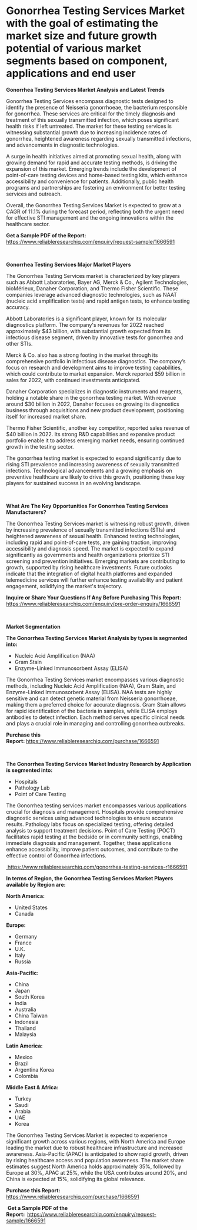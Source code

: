 <p><h1>Gonorrhea Testing Services Market with the goal of estimating the market size and future growth potential of various market segments based on component, applications and end user</h1></p><p><strong>Gonorrhea Testing Services Market Analysis and Latest Trends</strong></p>
<p><p>Gonorrhea Testing Services encompass diagnostic tests designed to identify the presence of Neisseria gonorrhoeae, the bacterium responsible for gonorrhea. These services are critical for the timely diagnosis and treatment of this sexually transmitted infection, which poses significant health risks if left untreated. The market for these testing services is witnessing substantial growth due to increasing incidence rates of gonorrhea, heightened awareness regarding sexually transmitted infections, and advancements in diagnostic technologies.</p><p>A surge in health initiatives aimed at promoting sexual health, along with growing demand for rapid and accurate testing methods, is driving the expansion of this market. Emerging trends include the development of point-of-care testing devices and home-based testing kits, which enhance accessibility and convenience for patients. Additionally, public health programs and partnerships are fostering an environment for better testing services and outreach.</p><p>Overall, the Gonorrhea Testing Services Market is expected to grow at a CAGR of 11.1% during the forecast period, reflecting both the urgent need for effective STI management and the ongoing innovations within the healthcare sector.</p></p>
<p><strong>Get a Sample PDF of the Report:&nbsp;</strong> <a href="https://www.reliableresearchiq.com/enquiry/request-sample/1666591?utm_campaign=2805&utm_medium=2&utm_source=Github&utm_content=ia&utm_term=18042025&utm_id=gonorrhea-testing-services">https://www.reliableresearchiq.com/enquiry/request-sample/1666591</a></p>
<p>&nbsp;</p>
<p><strong>Gonorrhea Testing Services Major Market Players</strong></p>
<p><p>The Gonorrhea Testing Services market is characterized by key players such as Abbott Laboratories, Bayer AG, Merck & Co., Agilent Technologies, bioMérieux, Danaher Corporation, and Thermo Fisher Scientific. These companies leverage advanced diagnostic technologies, such as NAAT (nucleic acid amplification tests) and rapid antigen tests, to enhance testing accuracy.</p><p>Abbott Laboratories is a significant player, known for its molecular diagnostics platform. The company's revenues for 2022 reached approximately $43 billion, with substantial growth expected from its infectious disease segment, driven by innovative tests for gonorrhea and other STIs.</p><p>Merck & Co. also has a strong footing in the market through its comprehensive portfolio in infectious disease diagnostics. The company’s focus on research and development aims to improve testing capabilities, which could contribute to market expansion. Merck reported $59 billion in sales for 2022, with continued investments anticipated.</p><p>Danaher Corporation specializes in diagnostic instruments and reagents, holding a notable share in the gonorrhea testing market. With revenue around $30 billion in 2022, Danaher focuses on growing its diagnostics business through acquisitions and new product development, positioning itself for increased market share.</p><p>Thermo Fisher Scientific, another key competitor, reported sales revenue of $40 billion in 2022. Its strong R&D capabilities and expansive product portfolio enable it to address emerging market needs, ensuring continued growth in the testing sector.</p><p>The gonorrhea testing market is expected to expand significantly due to rising STI prevalence and increasing awareness of sexually transmitted infections. Technological advancements and a growing emphasis on preventive healthcare are likely to drive this growth, positioning these key players for sustained success in an evolving landscape.</p></p>
<p>&nbsp;</p>
<p><strong>What Are The Key Opportunities For Gonorrhea Testing Services Manufacturers?</strong></p>
<p><p>The Gonorrhea Testing Services market is witnessing robust growth, driven by increasing prevalence of sexually transmitted infections (STIs) and heightened awareness of sexual health. Enhanced testing technologies, including rapid and point-of-care tests, are gaining traction, improving accessibility and diagnosis speed. The market is expected to expand significantly as governments and health organizations prioritize STI screening and prevention initiatives. Emerging markets are contributing to growth, supported by rising healthcare investments. Future outlooks indicate that the integration of digital health platforms and expanded telemedicine services will further enhance testing availability and patient engagement, solidifying the market's trajectory.</p></p>
<p><strong>Inquire or Share Your Questions If Any Before Purchasing This Report:</strong> <a href="https://www.reliableresearchiq.com/enquiry/pre-order-enquiry/1666591?utm_campaign=2805&utm_medium=2&utm_source=Github&utm_content=ia&utm_term=18042025&utm_id=gonorrhea-testing-services">https://www.reliableresearchiq.com/enquiry/pre-order-enquiry/1666591</a></p>
<p>&nbsp;</p>
<p><strong>Market Segmentation</strong></p>
<p><strong>The Gonorrhea Testing Services Market Analysis by types is segmented into:</strong></p>
<p><ul><li>Nucleic Acid Amplification (NAA)</li><li>Gram Stain</li><li>Enzyme-Linked Immunosorbent Assay (ELISA)</li></ul></p>
<p><p>The Gonorrhea Testing Services market encompasses various diagnostic methods, including Nucleic Acid Amplification (NAA), Gram Stain, and Enzyme-Linked Immunosorbent Assay (ELISA). NAA tests are highly sensitive and can detect genetic material from Neisseria gonorrhoeae, making them a preferred choice for accurate diagnosis. Gram Stain allows for rapid identification of the bacteria in samples, while ELISA employs antibodies to detect infection. Each method serves specific clinical needs and plays a crucial role in managing and controlling gonorrhea outbreaks.</p></p>
<p><strong>Purchase this Report:&nbsp;</strong><a href="https://www.reliableresearchiq.com/purchase/1666591?utm_campaign=2805&utm_medium=2&utm_source=Github&utm_content=ia&utm_term=18042025&utm_id=gonorrhea-testing-services">https://www.reliableresearchiq.com/purchase/1666591</a></p>
<p>&nbsp;</p>
<p><strong>The Gonorrhea Testing Services Market Industry Research by Application is segmented into:</strong></p>
<p><ul><li>Hospitals</li><li>Pathology Lab</li><li>Point of Care Testing</li></ul></p>
<p><p>The Gonorrhea testing services market encompasses various applications crucial for diagnosis and management. Hospitals provide comprehensive diagnostic services using advanced technologies to ensure accurate results. Pathology labs focus on specialized testing, offering detailed analysis to support treatment decisions. Point of Care Testing (POCT) facilitates rapid testing at the bedside or in community settings, enabling immediate diagnosis and management. Together, these applications enhance accessibility, improve patient outcomes, and contribute to the effective control of Gonorrhea infections.</p></p>
<p><a href="https://www.reliableresearchiq.com/gonorrhea-testing-services-r1666591?utm_campaign=2805&utm_medium=2&utm_source=Github&utm_content=ia&utm_term=18042025&utm_id=gonorrhea-testing-services">&nbsp;https://www.reliableresearchiq.com/gonorrhea-testing-services-r1666591</a></p>
<p><strong>In terms of Region, the Gonorrhea Testing Services Market Players available by Region are:</strong></p>
<p>
    <p> <strong> North America: </strong>
        <ul>
            <li>United States</li>
            <li>Canada</li>
        </ul>
        </p> 
    <p> <strong> Europe: </strong>
        <ul>
            <li>Germany</li>
            <li>France</li>
            <li>U.K.</li>
            <li>Italy</li>
            <li>Russia</li>
        </ul>
        </p> 
    <p> <strong> Asia-Pacific: </strong>
        <ul>
            <li>China</li>
            <li>Japan</li>
            <li>South Korea</li>
            <li>India</li>
            <li>Australia</li>
            <li>China Taiwan</li>
            <li>Indonesia</li>
            <li>Thailand</li>
            <li>Malaysia</li>
        </ul>
        </p> 
    <p> <strong> Latin America: </strong>
        <ul>
            <li>Mexico</li>
            <li>Brazil</li>
            <li>Argentina Korea</li>
            <li>Colombia</li>
        </ul>
        </p> 
    <p> <strong> Middle East & Africa: </strong>
        <ul>
            <li>Turkey</li>
            <li>Saudi</li>
            <li>Arabia</li>
            <li>UAE</li>
            <li>Korea</li>
        </ul>
    </p>
    </p>
<p><p>The Gonorrhea Testing Services Market is expected to experience significant growth across various regions, with North America and Europe leading the market due to robust healthcare infrastructure and increased awareness. Asia-Pacific (APAC) is anticipated to show rapid growth, driven by rising healthcare access and population awareness. The market share estimates suggest North America holds approximately 35%, followed by Europe at 30%, APAC at 25%, while the USA contributes around 20%, and China is expected at 15%, solidifying its global relevance.</p></p>
<p><strong>Purchase this Report: </strong><a href="https://www.reliableresearchiq.com/purchase/1666591?utm_campaign=2805&utm_medium=2&utm_source=Github&utm_content=ia&utm_term=18042025&utm_id=gonorrhea-testing-services">https://www.reliableresearchiq.com/purchase/1666591</a></p>
<p>&nbsp;<strong>Get a Sample PDF of the Report:&nbsp;&nbsp;</strong><a href="https://www.reliableresearchiq.com/enquiry/request-sample/1666591?utm_campaign=2805&utm_medium=2&utm_source=Github&utm_content=ia&utm_term=18042025&utm_id=gonorrhea-testing-services">https://www.reliableresearchiq.com/enquiry/request-sample/1666591</a></p>
<p><strong></strong></p>
<p><p></p><p></p><p></p></p>